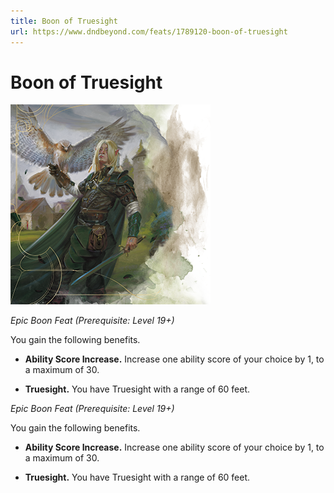 ```yaml
---
title: Boon of Truesight
url: https://www.dndbeyond.com/feats/1789120-boon-of-truesight
---
```


# Boon of Truesight

![Boon of Truesight](boon-of-truesight.png)

*Epic Boon Feat (Prerequisite: Level 19+)*

You gain the following benefits.

* **Ability Score Increase.** Increase one ability score of your choice by 1, to a maximum of 30.

* **Truesight.** You have Truesight with a range of 60 feet.

*Epic Boon Feat (Prerequisite: Level 19+)*

You gain the following benefits.

* **Ability Score Increase.** Increase one ability score of your choice by 1, to a maximum of 30.

* **Truesight.** You have Truesight with a range of 60 feet.
